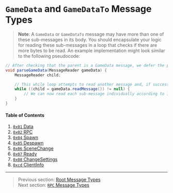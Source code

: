 # `GameData` and `GameDataTo` Message Types

> **Note**: A `GameData` or `GameDataTo` message may have more than one of these sub-messages in its body. You should encapsulate your logic for reading these sub-messages in a loop that checks if there are more bytes to be read. An example implementation might look similar to the following pseudocode:

```java
// After checking that the parent is a GameData message, we defer the parser to this method
void parseGameData(MessageReader gameData) {
    MessageReader child;

    // This while loop attempts to read another message and, if successful (not null), continues the loop
    while ((child = gameData.readMessage()) != null) {
        // We can now read each sub-message individually according to its type
    }
}
```

#### Table of Contents

1. [`0x01` Data](01_data.md)
1. [`0x02` RPC](02_rpc.md)
1. [`0x04` Spawn](04_spawn.md)
1. [`0x05` Despawn](05_despawn.md)
1. [`0x06` SceneChange](06_scenechange.md)
1. [`0x07` Ready](07_ready.md)
1. [`0x08` ChangeSettings](08_changesettings.md)
1. [`0xcd` ClientInfo](205_clientinfo.md)

---

> Previous section: [Root Message Types](../02_root_message_types/README.md)<br>
> Next section: [`RPC` Message Types](../04_rpc_message_types/README.md)
